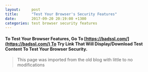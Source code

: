 ```yaml
---
layout:     post
title:      "Test Your Browser's Security Features"
date:       2017-09-20 20:19:00 +1300
categories: test browser security features
---
```


#### To Test Your Browser Features, Go To [https://badssl.com/](https://badssl.com/) To Try Link That Will Display/Download Test Content To Test Your Browser Security.

> This page was imported from the old blog with little to no modifications
